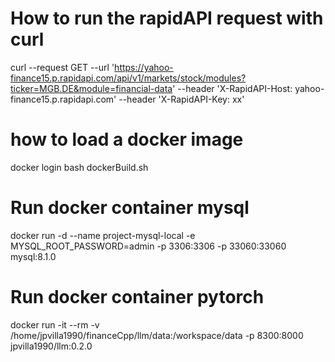 # How to run the rapidAPI request with curl
curl --request GET   --url 'https://yahoo-finance15.p.rapidapi.com/api/v1/markets/stock/modules?ticker=MGB.DE&module=financial-data'    --header 'X-RapidAPI-Host: yahoo-finance15.p.rapidapi.com'      --header 'X-RapidAPI-Key: xx'

# how to load a docker image
docker login
bash dockerBuild.sh

# Run docker container mysql
docker run -d --name project-mysql-local -e MYSQL_ROOT_PASSWORD=admin -p 3306:3306 -p 33060:33060 mysql:8.1.0
# Run docker container pytorch
docker run -it --rm -v /home/jpvilla1990/financeCpp/llm/data:/workspace/data -p 8300:8000 jpvilla1990/llm:0.2.0